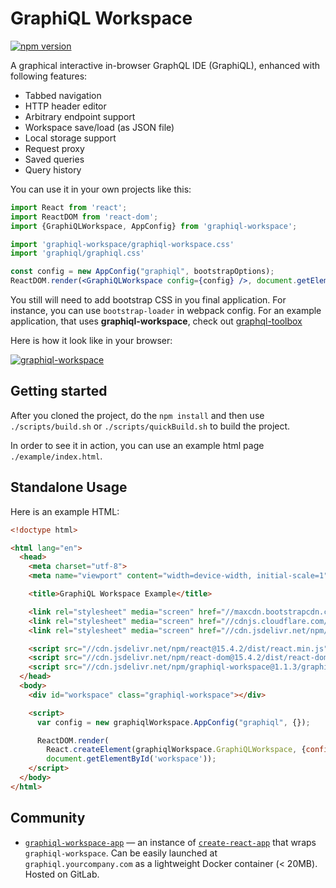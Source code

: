 # GraphiQL Workspace

[![npm version](https://badge.fury.io/js/graphiql-workspace.svg)](https://badge.fury.io/js/graphiql-workspace)

A graphical interactive in-browser GraphQL IDE (GraphiQL), enhanced with following features:

* Tabbed navigation
* HTTP header editor
* Arbitrary endpoint support
* Workspace save/load (as JSON file)
* Local storage support
* Request proxy
* Saved queries
* Query history

You can use it in your own projects like this:

```jsx
import React from 'react';
import ReactDOM from 'react-dom';
import {GraphiQLWorkspace, AppConfig} from 'graphiql-workspace';

import 'graphiql-workspace/graphiql-workspace.css'
import 'graphiql/graphiql.css'

const config = new AppConfig("graphiql", bootstrapOptions);
ReactDOM.render(<GraphiQLWorkspace config={config} />, document.getElementById('graphiql-workspace'));
```

You still will need to add bootstrap CSS in you final application. For instance, you can use `bootstrap-loader` in webpack config. For an example application, that uses **graphiql-workspace**, check out [graphql-toolbox](http://toolbox.sangria-graphql.org/graphiql)

Here is how it look like in your browser:

[![graphiql-workspace](https://raw.githubusercontent.com/OlegIlyenko/graphiql-workspace/master/screenshot.png)](http://toolbox.sangria-graphql.org/graphiql)

## Getting started

After you cloned the project, do the `npm install` and then use `./scripts/build.sh` or `./scripts/quickBuild.sh` to build the project.

In order to see it in action, you can use an example html page `./example/index.html`.

## Standalone Usage

Here is an example HTML:

```html
<!doctype html>

<html lang="en">
  <head>
    <meta charset="utf-8">
    <meta name="viewport" content="width=device-width, initial-scale=1">

    <title>GraphiQL Workspace Example</title>

    <link rel="stylesheet" media="screen" href="//maxcdn.bootstrapcdn.com/bootstrap/3.3.7/css/bootstrap.min.css">
    <link rel="stylesheet" media="screen" href="//cdnjs.cloudflare.com/ajax/libs/graphiql/0.11.6/graphiql.min.css">
    <link rel="stylesheet" media="screen" href="//cdn.jsdelivr.net/npm/graphiql-workspace@1.1.3/graphiql-workspace.min.css">

    <script src="//cdn.jsdelivr.net/npm/react@15.4.2/dist/react.min.js"></script>
    <script src="//cdn.jsdelivr.net/npm/react-dom@15.4.2/dist/react-dom.min.js"></script>
    <script src="//cdn.jsdelivr.net/npm/graphiql-workspace@1.1.3/graphiql-workspace.min.js"></script>
  </head>
  <body>
    <div id="workspace" class="graphiql-workspace"></div>

    <script>
      var config = new graphiqlWorkspace.AppConfig("graphiql", {});

      ReactDOM.render(
        React.createElement(graphiqlWorkspace.GraphiQLWorkspace, {config: config}),
        document.getElementById('workspace'));
    </script>
  </body>
</html>
```

## Community

* [`graphiql-workspace-app`](https://gitlab.com/kachkaev/graphiql-workspace-app) — an instance of [`create-react-app`](https://github.com/facebookincubator/create-react-app) that wraps `graphiql-workspace`. Can be easily launched at `graphiql.yourcompany.com` as a lightweight Docker container (&lt;&nbsp;20MB). Hosted on GitLab.
